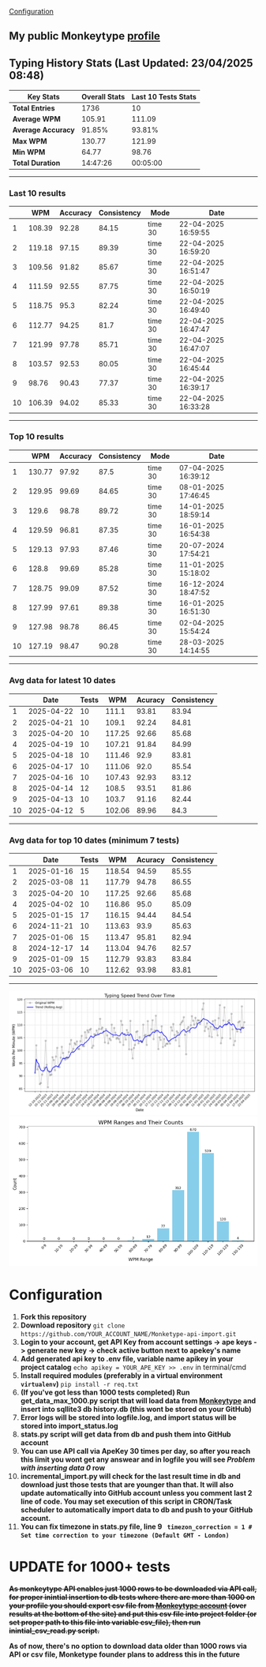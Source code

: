 
[Configuration](#configuration)
## My public Monkeytype [profile](https://monkeytype.com/profile/zp14)


        
## Typing History Stats (Last Updated: 23/04/2025 08:48)

| **Key Stats**               | **Overall Stats**       | **Last 10 Tests Stats**  |
|--------------------------|-------------------------|--------------------------|
| **Total Entries**        | 1736           | 10                       |
| **Average WPM**          | 105.91           | 111.09    |
| **Average Accuracy**     | 91.85%          | 93.81%   |
| **Max WPM**              | 130.77               | 121.99        |
| **Min WPM**              | 64.77               | 98.76                        |
| **Total Duration**       | 14:47:26        | 00:05:00                        |


---

### Last 10 results

| | WPM | Accuracy | Consistency | Mode | Date |
| --- | --- | -------- | ----------- | ---- | --------- |
| 1 | 108.39 | 92.28 | 84.15 | time 30 | 22-04-2025 16:59:55 |
| 2 | 119.18 | 97.15 | 89.39 | time 30 | 22-04-2025 16:59:20 |
| 3 | 109.56 | 91.82 | 85.67 | time 30 | 22-04-2025 16:51:47 |
| 4 | 111.59 | 92.55 | 87.75 | time 30 | 22-04-2025 16:50:19 |
| 5 | 118.75 | 95.3 | 82.24 | time 30 | 22-04-2025 16:49:40 |
| 6 | 112.77 | 94.25 | 81.7 | time 30 | 22-04-2025 16:47:47 |
| 7 | 121.99 | 97.78 | 85.71 | time 30 | 22-04-2025 16:47:07 |
| 8 | 103.57 | 92.53 | 80.05 | time 30 | 22-04-2025 16:45:44 |
| 9 | 98.76 | 90.43 | 77.37 | time 30 | 22-04-2025 16:39:17 |
| 10 | 106.39 | 94.02 | 85.33 | time 30 | 22-04-2025 16:33:28 |


 --- 

### Top 10 results

| | WPM | Accuracy | Consistency | Mode | Date |
| --- | --- | -------- | ----------- | ---- | --------- |
| 1 | 130.77 | 97.92 | 87.5 | time 30 | 07-04-2025 16:39:12 |
| 2 | 129.95 | 99.69 | 84.65 | time 30 | 08-01-2025 17:46:45 |
| 3 | 129.6 | 98.78 | 89.72 | time 30 | 14-01-2025 18:59:14 |
| 4 | 129.59 | 96.81 | 87.35 | time 30 | 16-01-2025 16:54:38 |
| 5 | 129.13 | 97.93 | 87.46 | time 30 | 20-07-2024 17:54:21 |
| 6 | 128.8 | 99.69 | 85.28 | time 30 | 11-01-2025 15:18:02 |
| 7 | 128.75 | 99.09 | 87.52 | time 30 | 16-12-2024 18:47:52 |
| 8 | 127.99 | 97.61 | 89.38 | time 30 | 16-01-2025 16:51:30 |
| 9 | 127.98 | 98.78 | 86.45 | time 30 | 02-04-2025 15:54:24 |
| 10 | 127.19 | 98.47 | 90.28 | time 30 | 28-03-2025 14:14:55 |


 --- 

### Avg data for latest 10 dates

| | Date | Tests | WPM | Acuracy | Consistency |
| --- | --- | -------- | ----------- | ---- | --------- |
| 1 | 2025-04-22 | 10 | 111.1 | 93.81 | 83.94 |
| 2 | 2025-04-21 | 10 | 109.1 | 92.24 | 84.81 |
| 3 | 2025-04-20 | 10 | 117.25 | 92.66 | 85.68 |
| 4 | 2025-04-19 | 10 | 107.21 | 91.84 | 84.99 |
| 5 | 2025-04-18 | 10 | 111.46 | 92.9 | 83.81 |
| 6 | 2025-04-17 | 10 | 111.06 | 92.0 | 85.54 |
| 7 | 2025-04-16 | 10 | 107.43 | 92.93 | 83.12 |
| 8 | 2025-04-14 | 12 | 108.5 | 93.51 | 81.86 |
| 9 | 2025-04-13 | 10 | 103.7 | 91.16 | 82.44 |
| 10 | 2025-04-12 | 5 | 102.06 | 89.96 | 84.3 |


 --- 

### Avg data for top 10 dates (minimum 7 tests)

| | Date | Tests | WPM | Acuracy | Consistency |
| --- | --- | -------- | ----------- | ---- | --------- |
| 1 | 2025-01-16 | 15 | 118.54 | 94.59 | 85.55 |
| 2 | 2025-03-08 | 11 | 117.79 | 94.78 | 86.55 |
| 3 | 2025-04-20 | 10 | 117.25 | 92.66 | 85.68 |
| 4 | 2025-04-02 | 10 | 116.86 | 95.0 | 85.09 |
| 5 | 2025-01-15 | 17 | 116.15 | 94.44 | 84.54 |
| 6 | 2024-11-21 | 10 | 113.63 | 93.9 | 85.63 |
| 7 | 2025-01-06 | 15 | 113.47 | 95.81 | 82.94 |
| 8 | 2024-12-17 | 14 | 113.04 | 94.76 | 82.57 |
| 9 | 2025-01-09 | 15 | 112.79 | 93.83 | 83.84 |
| 10 | 2025-03-06 | 10 | 112.62 | 93.98 | 83.81 |


 --- 


        
![speed trend](typing_speed_trend.png)
![counted chart](count_tests.png)
# Configuration
1. **Fork this repository** 
2. **Download repository** `git clone https://github.com/YOUR_ACCOUNT_NAME/Monketype-api-import.git`
3. **Login to your account, get API Key from account settings -> ape keys -> generate new key -> check active button next to apekey's name**
4. **Add generated api key to .env file, variable name apikey in your project catalog**  `echo apikey = YOUR_APE_KEY >> .env` in terminal/cmd
5. **Install required modules (preferably in a virtual environment `virtualenv`)** `pip install -r req.txt`
6. **(If you've got less than 1000 tests completed) Run get_data_max_1000.py script that will load data from [Monkeytype](https://monkeytype.com/) and insert into sqllite3 db history.db (this wont be stored on your GitHub)**
7. **Error logs will be stored into logfile.log, and import status will be stored into import_status.log**
8. **stats.py script will get data from db and push them into GitHub account**
9. **You can use API call via ApeKey 30 times per day, so after you reach this limit you wont get any answear and in logfile you will see *Problem with inserting data 0* row**
10. **incremental_import.py will check for the last result time in db and download just those tests that are younger than that. It will also update automatically into GitHub account unless you comment last 2 line of code. You may set execution of this script in CRON/Task scheduler to automatically import data to db and push to your GitHub account.**
11. **You can fix timezone in stats.py file, line 9 ` timezon_correction = 1 # Set time correction to your timezone (Default GMT - London)`**
# UPDATE for 1000+ tests
    
~~**As monkeytype API enables just 1000 rows to be downloaded via API call, for proper inintial insertion to db tests where there are more than 1000 on your profile
you should export csv file from [Monkeytype account](https://monkeytype.com/account) (over results at the bottom of the site)
and put this csv file into project folder (or set proper path to this file into variable csv_file), then run inintial_csv_read.py script.**~~

**As of now, there's no option to download data older than 1000 rows via API or csv file, Monketype founder plans to address this in the future**
    
    